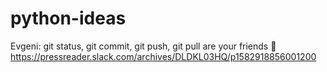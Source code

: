 # python-ideas

Evgeni: git status, git commit, git push, git pull are your friends :slightly_smiling_face:
https://pressreader.slack.com/archives/DLDKL03HQ/p1582918856001200

